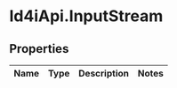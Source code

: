 # Id4iApi.InputStream

## Properties
Name | Type | Description | Notes
------------ | ------------- | ------------- | -------------


